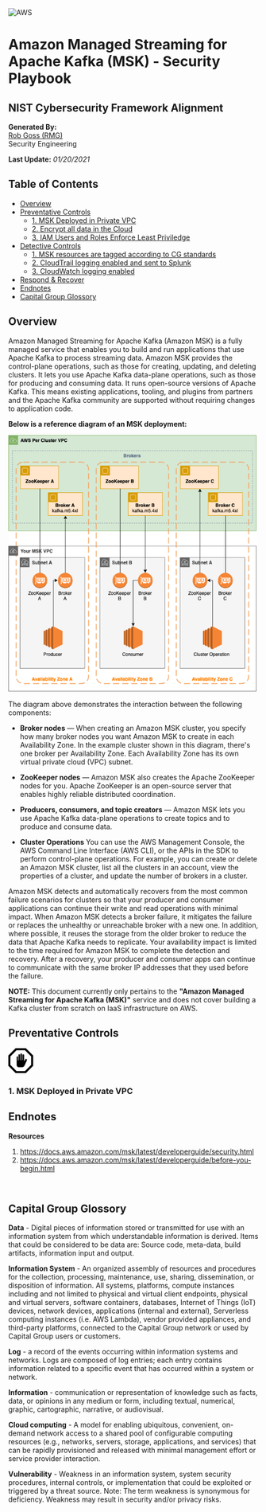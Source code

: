 <img src="https://a0.awsstatic.com/libra-css/images/logos/aws_logo_smile_1200x630.png" alt="AWS" width="250"/>

# Amazon Managed Streaming for Apache Kafka (MSK) - Security Playbook <!-- omit in toc -->
## NIST Cybersecurity Framework Alignment <!-- omit in toc -->

**Generated By:**  
[Rob Goss (RMG)](https://cgweb3/profile/RMG)
<br>
Security Engineering

**Last Update:** *01/20/2021*

## Table of Contents <!-- omit in toc -->
- [Overview](#overview)
- [Preventative Controls](#Preventative-Controls)
  - [1. MSK Deployed in Private VPC](#1-MSK-Deployed-in-Private-VPC)
  - [2. Encrypt all data in the Cloud](#2-Encrypt-all-data-in-the-Cloud)
  - [3. IAM Users and Roles Enforce Least Priviledge](#-IAM-Users-and-Roles-Enforce-Least-Priviledge)
- [Detective Controls](#Detective-Controls)
  - [1. MSK resources are tagged according to CG standards](#1-Application-Load-Balancing-resources-are-tagged-according-to-CG-standards)
  - [2. CloudTrail logging enabled and sent to Splunk](#2-CloudTrail-logging-enabled-and-sent-to-Splunk)
  - [3. CloudWatch logging enabled](#2-CloudWatch-logging-enabled)
- [Respond & Recover](#Respond/Recover)
- [Endnotes](#Endnotes)
- [Capital Group Glossory](#Capital-Group-Glossory) 

## Overview
Amazon Managed Streaming for Apache Kafka (Amazon MSK) is a fully managed service that enables you to build and run applications that use Apache Kafka to process streaming data. Amazon MSK provides the control-plane operations, such as those for creating, updating, and deleting clusters. It lets you use Apache Kafka data-plane operations, such as those for producing and consuming data. It runs open-source versions of Apache Kafka. This means existing applications, tooling, and plugins from partners and the Apache Kafka community are supported without requiring changes to application code.

**Below is a reference diagram of an MSK deployment:**

<img src="/docs/img/msk/mskarchitecture.png" width="500"> <br>

The diagram above demonstrates the interaction between the following components:

 - **Broker nodes** — When creating an Amazon MSK cluster, you specify how many broker nodes you want Amazon MSK to create in each Availability Zone. In the example cluster shown in this diagram, there's one broker per Availability Zone. Each Availability Zone has its own virtual private cloud (VPC) subnet.

 - **ZooKeeper nodes** — Amazon MSK also creates the Apache ZooKeeper nodes for you. Apache ZooKeeper is an open-source server that enables highly reliable distributed coordination.

 - **Producers, consumers, and topic creators** — Amazon MSK lets you use Apache Kafka data-plane operations to create topics and to produce and consume data.

 - **Cluster Operations** You can use the AWS Management Console, the AWS Command Line Interface (AWS CLI), or the APIs in the SDK to perform control-plane operations. For example, you can create or delete an Amazon MSK cluster, list all the clusters in an account, view the properties of a cluster, and update the number of brokers in a cluster.

Amazon MSK detects and automatically recovers from the most common failure scenarios for clusters so that your producer and consumer applications can continue their write and read operations with minimal impact. When Amazon MSK detects a broker failure, it mitigates the failure or replaces the unhealthy or unreachable broker with a new one. In addition, where possible, it reuses the storage from the older broker to reduce the data that Apache Kafka needs to replicate. Your availability impact is limited to the time required for Amazon MSK to complete the detection and recovery. After a recovery, your producer and consumer apps can continue to communicate with the same broker IP addresses that they used before the failure.

**NOTE:** This document currently only pertains to the **"Amazon Managed Streaming for Apache Kafka (MSK)"** service and does not cover building a Kafka cluster from scratch on IaaS infrastructure on AWS.

## Preventative Controls
<img src="/docs/img/Prevent.png" width="50">

### 1. MSK Deployed in Private VPC

## Endnotes
**Resources**
1. https://docs.aws.amazon.com/msk/latest/developerguide/security.html
2. https://docs.aws.amazon.com/msk/latest/developerguide/before-you-begin.html
<br>

## Capital Group Glossory 
**Data** - Digital pieces of information stored or transmitted for use with an information system from which understandable information is derived. Items that could be considered to be data are: Source code, meta-data, build artifacts, information input and output.  
 
**Information System** - An organized assembly of resources and procedures for the collection, processing, maintenance, use, sharing, dissemination, or disposition of information. All systems, platforms, compute instances including and not limited to physical and virtual client endpoints, physical and virtual servers, software containers, databases, Internet of Things (IoT) devices, network devices, applications (internal and external), Serverless computing instances (i.e. AWS Lambda), vendor provided appliances, and third-party platforms, connected to the Capital Group network or used by Capital Group users or customers.

**Log** - a record of the events occurring within information systems and networks. Logs are composed of log entries; each entry contains information related to a specific event that has occurred within a system or network.

**Information** - communication or representation of knowledge such as facts, data, or opinions in any medium or form, including textual, numerical, graphic, cartographic, narrative, or audiovisual. 

**Cloud computing** - A model for enabling ubiquitous, convenient, on-demand network access to a shared pool of configurable computing resources (e.g., networks, servers, storage, applications, and services) that can be rapidly provisioned and released with minimal management effort or service provider interaction.

**Vulnerability**  - Weakness in an information system, system security procedures, internal controls, or implementation that could be exploited or triggered by a threat source. Note: The term weakness is synonymous for deficiency. Weakness may result in security and/or privacy risks.
